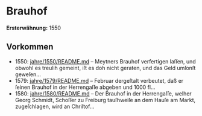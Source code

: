 # Brauhof

**Ersterwähnung:** 1550

## Vorkommen
- 1550: [jahre/1550/README.md](../jahre/1550/README.md) – Meytners Brauhof verfertigen
laſſen, und obwohl es treulih gemeint, iſt es doh nicht
geraten, und das Geld umſonſt geweſen...
- 1579: [jahre/1579/README.md](../jahre/1579/README.md) – Februar dergeſtalt verbeutet, daß er ſeinen Brauhof
in der Herrengaſſe abgeben und 1000 fl...
- 1580: [jahre/1580/README.md](../jahre/1580/README.md) – Der Brauhof in der Herrengaſſe, welher Georg
Schmidt, Schoſſer zu Freiburg tauſhweiſe an dem Hauſe
am Markt, zugeſchlagen, wird an Chriſtof...
